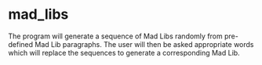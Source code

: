 # mad_libs
The program will generate a sequence of Mad Libs randomly from pre-defined Mad Lib paragraphs. The user will then be asked appropriate words which will replace the sequences to generate a corresponding Mad Lib.
